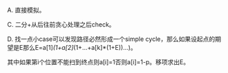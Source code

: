 A. 直接模拟。

C. 二分+从后往前贪心处理之后check。

D. 找一点小case可以发现路径必然形成一个simple cycle，那么如果设起点的期望是E那么E=a[1]*(1+a[2]*(1+...+a[k]*(1+E))...)。

   其中如果第i个位置不能扫到终点则a[i]=1否则a[i]=1-p。移项求出E。
